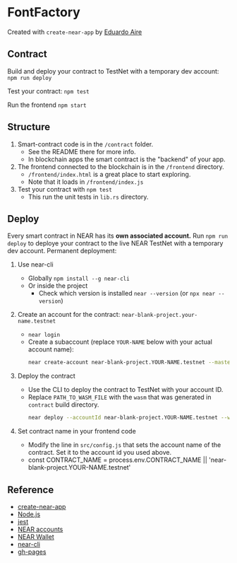 # FontFactory

Created with `create-near-app` by [Eduardo Aire](https://github.com/eduairet)

## Contract

Build and deploy your contract to TestNet with a temporary dev account:
`npm run deploy`

Test your contract:
`npm test`

Run the frontend
`npm start`

## Structure

1. Smart-contract code is in the `/contract` folder.
    - See the README there for more info.
    - In blockchain apps the smart contract is the "backend" of your app.
2. The frontend connected to the blockchain is in the `/frontend` directory.
    - `/frontend/index.html` is a great place to start exploring.
    - Note that it loads in `/frontend/index.js`
3. Test your contract with `npm test`
    - This run the unit tests in `lib.rs` directory.

## Deploy

Every smart contract in NEAR has its **own associated account.**
Run `npm run deploy` to deploye your contract to the live NEAR TestNet with a temporary dev account.
Permanent deployment:

1.  Use near-cli
    -   Globally `npm install --g near-cli`
    -   Or inside the project
        -   Check which version is installed `near --version` (or `npx near --version`)
2.  Create an account for the contract: `near-blank-project.your-name.testnet`

    -   `near login`
    -   Create a subaccount (replace `YOUR-NAME` below with your actual account name):
        ```Bash
        near create-account near-blank-project.YOUR-NAME.testnet --masterAccount YOUR-NAME.testnet
        ```

3.  Deploy the contract

    -   Use the CLI to deploy the contract to TestNet with your account ID.
    -   Replace `PATH_TO_WASM_FILE` with the `wasm` that was generated in `contract` build directory.
        ```Bash
        near deploy --accountId near-blank-project.YOUR-NAME.testnet --wasmFile PATH_TO_WASM_FILE
        ```

4.  Set contract name in your frontend code

    -   Modify the line in `src/config.js` that sets the account name of the contract. Set it to the account id you used above.
    -   const CONTRACT_NAME = process.env.CONTRACT_NAME || 'near-blank-project.YOUR-NAME.testnet'

## Reference

-   [create-near-app](https://github.com/near/create-near-app)
-   [Node.js](https://nodejs.org/en/download/package-manager/)
-   [jest](http://jestjs.io/)
-   [NEAR accounts](https://docs.near.org/concepts/basics/account)
-   [NEAR Wallet](https://wallet.testnet.near.org/)
-   [near-cli](https://github.com/near/near-cli)
-   [gh-pages](https://github.com/tschaub/gh-pages)
